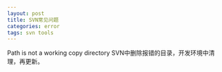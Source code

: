 ```yaml
---
layout: post
title: SVN常见问题
categories: error
tags: svn tools
---
```


Path is not a working copy directory
SVN中删除报错的目录，开发环境中清理，再更新。